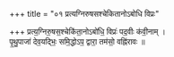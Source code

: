 +++
title = "०१ प्रत्यग्निरुषसश्चेकितानोऽबोधि विप्रः"

+++
प्रत्य॒ग्निरु॒षस॒श्चेकि॑ता॒नोऽबो॑धि॒ विप्रः॑ पद॒वीः क॑वी॒नाम् ।  
पृ॒थु॒पाजा॑ देव॒यद्भिः॒ समि॒द्धोऽप॒ द्वारा॒ तम॑सो॒ वह्नि॑रावः ॥